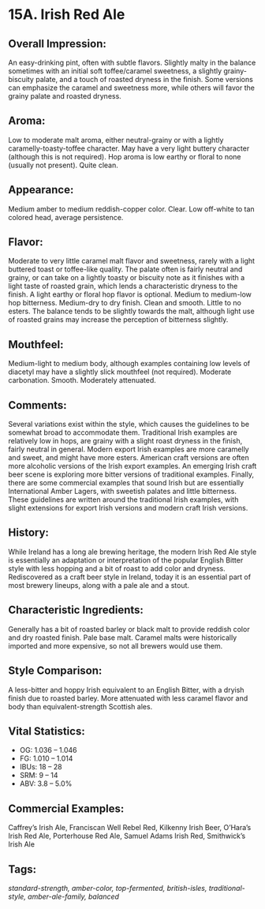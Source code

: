 # 15A. Irish Red Ale

## Overall Impression: 

An easy-drinking pint, often with subtle flavors. Slightly malty in the balance sometimes with an initial soft toffee/caramel sweetness, a slightly grainy-biscuity palate, and a touch of roasted dryness in the finish. Some versions can emphasize the caramel and sweetness more, while others will favor the grainy palate and roasted dryness.

## Aroma: 

Low to moderate malt aroma, either neutral-grainy or with a lightly caramelly-toasty-toffee character. May have a very light buttery character (although this is not required). Hop aroma is low earthy or floral to none (usually not present). Quite clean.

## Appearance: 

Medium amber to medium reddish-copper color. Clear. Low off-white to tan colored head, average persistence.

## Flavor: 

Moderate to very little caramel malt flavor and sweetness, rarely with a light buttered toast or toffee-like quality. The palate often is fairly neutral and grainy, or can take on a lightly toasty or biscuity note as it finishes with a light taste of roasted grain, which lends a characteristic dryness to the finish. A light earthy or floral hop flavor is optional. Medium to medium-low hop bitterness. Medium-dry to dry finish. Clean and smooth. Little to no esters. The balance tends to be slightly towards the malt, although light use of roasted grains may increase the perception of bitterness slightly.

## Mouthfeel: 

Medium-light to medium body, although examples containing low levels of diacetyl may have a slightly slick mouthfeel (not required). Moderate carbonation. Smooth. Moderately attenuated.

## Comments: 

Several variations exist within the style, which causes the guidelines to be somewhat broad to accommodate them. Traditional Irish examples are relatively low in hops, are grainy with a slight roast dryness in the finish, fairly neutral in general. Modern export Irish examples are more caramelly and sweet, and might have more esters. American craft versions are often more alcoholic versions of the Irish export examples. An emerging Irish craft beer scene is exploring more bitter versions of traditional examples. Finally, there are some commercial examples that sound Irish but are essentially International Amber Lagers, with sweetish palates and little bitterness. These guidelines are written around the traditional Irish examples, with slight extensions for export Irish versions and modern craft Irish versions.

## History: 

While Ireland has a long ale brewing heritage, the modern Irish Red Ale style is essentially an adaptation or interpretation of the popular English Bitter style with less hopping and a bit of roast to add color and dryness. Rediscovered as a craft beer style in Ireland, today it is an essential part of most brewery lineups, along with a pale ale and a stout.

## Characteristic Ingredients: 

Generally has a bit of roasted barley or black malt to provide reddish color and dry roasted finish. Pale base malt. Caramel malts were historically imported and more expensive, so not all brewers would use them. 

## Style Comparison: 

A less-bitter and hoppy Irish equivalent to an English Bitter, with a dryish finish due to roasted barley. More attenuated with less caramel flavor and body than equivalent-strength Scottish ales.

## Vital Statistics:	

- OG:	1.036 – 1.046
- FG:	1.010 – 1.014 
- IBUs:	18 – 28	
- SRM:	9 – 14	
- ABV:	3.8 – 5.0%

## Commercial Examples: 

Caffrey’s Irish Ale, Franciscan Well Rebel Red, Kilkenny Irish Beer, O’Hara’s Irish Red Ale, Porterhouse Red Ale, Samuel Adams Irish Red, Smithwick’s Irish Ale

## Tags: 

_standard-strength, amber-color, top-fermented, british-isles, traditional-style, amber-ale-family, balanced_
